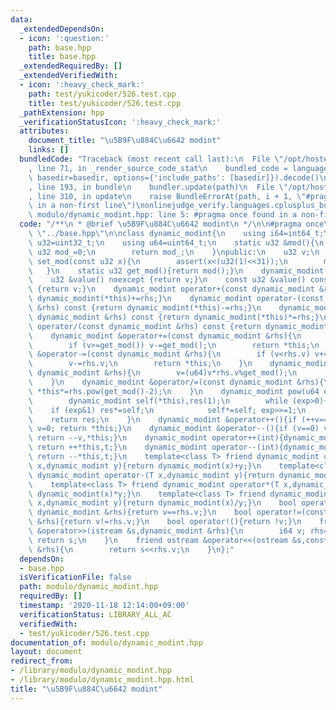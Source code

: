 ```yaml
---
data:
  _extendedDependsOn:
  - icon: ':question:'
    path: base.hpp
    title: base.hpp
  _extendedRequiredBy: []
  _extendedVerifiedWith:
  - icon: ':heavy_check_mark:'
    path: test/yukicoder/526.test.cpp
    title: test/yukicoder/526.test.cpp
  _pathExtension: hpp
  _verificationStatusIcon: ':heavy_check_mark:'
  attributes:
    document_title: "\u5B9F\u884C\u6642 modint"
    links: []
  bundledCode: "Traceback (most recent call last):\n  File \"/opt/hostedtoolcache/Python/3.9.0/x64/lib/python3.9/site-packages/onlinejudge_verify/documentation/build.py\"\
    , line 71, in _render_source_code_stat\n    bundled_code = language.bundle(stat.path,\
    \ basedir=basedir, options={'include_paths': [basedir]}).decode()\n  File \"/opt/hostedtoolcache/Python/3.9.0/x64/lib/python3.9/site-packages/onlinejudge_verify/languages/cplusplus.py\"\
    , line 193, in bundle\n    bundler.update(path)\n  File \"/opt/hostedtoolcache/Python/3.9.0/x64/lib/python3.9/site-packages/onlinejudge_verify/languages/cplusplus_bundle.py\"\
    , line 310, in update\n    raise BundleErrorAt(path, i + 1, \"#pragma once found\
    \ in a non-first line\")\nonlinejudge_verify.languages.cplusplus_bundle.BundleErrorAt:\
    \ modulo/dynamic_modint.hpp: line 5: #pragma once found in a non-first line\n"
  code: "/**\n * @brief \u5B9F\u884C\u6642 modint\n */\n\n#pragma once\n\n#include\
    \ \"../base.hpp\"\n\nclass dynamic_modint{\n    using i64=int64_t;\n    using\
    \ u32=uint32_t;\n    using u64=uint64_t;\n    static u32 &mod(){\n        static\
    \ u32 mod_=0;\n        return mod_;\n    }\npublic:\n    u32 v;\n    static void\
    \ set_mod(const u32 x){\n        assert(x<(u32(1)<<31));\n        mod()=x;\n \
    \   }\n    static u32 get_mod(){return mod();}\n    dynamic_modint(const i64 x=0):v(x<0?get_mod()-1-(-(x+1)%get_mod()):x%get_mod()){}\n\
    \    u32 &value() noexcept {return v;}\n    const u32 &value() const noexcept\
    \ {return v;}\n    dynamic_modint operator+(const dynamic_modint &rhs) const {return\
    \ dynamic_modint(*this)+=rhs;}\n    dynamic_modint operator-(const dynamic_modint\
    \ &rhs) const {return dynamic_modint(*this)-=rhs;}\n    dynamic_modint operator*(const\
    \ dynamic_modint &rhs) const {return dynamic_modint(*this)*=rhs;}\n    dynamic_modint\
    \ operator/(const dynamic_modint &rhs) const {return dynamic_modint(*this)/=rhs;}\n\
    \    dynamic_modint &operator+=(const dynamic_modint &rhs){\n        v+=rhs.v;\n\
    \        if (v>=get_mod()) v-=get_mod();\n        return *this;\n    }\n    dynamic_modint\
    \ &operator-=(const dynamic_modint &rhs){\n        if (v<rhs.v) v+=get_mod();\n\
    \        v-=rhs.v;\n        return *this;\n    }\n    dynamic_modint &operator*=(const\
    \ dynamic_modint &rhs){\n        v=(u64)v*rhs.v%get_mod();\n        return *this;\n\
    \    }\n    dynamic_modint &operator/=(const dynamic_modint &rhs){\n        return\
    \ *this*=rhs.pow(get_mod()-2);\n    }\n    dynamic_modint pow(u64 exp) const {\n\
    \        dynamic_modint self(*this),res(1);\n        while (exp>0){\n        \
    \    if (exp&1) res*=self;\n            self*=self; exp>>=1;\n        }\n    \
    \    return res;\n    }\n    dynamic_modint &operator++(){if (++v==get_mod())\
    \ v=0; return *this;}\n    dynamic_modint &operator--(){if (v==0) v=get_mod();\
    \ return --v,*this;}\n    dynamic_modint operator++(int){dynamic_modint t=*this;\
    \ return ++*this,t;}\n    dynamic_modint operator--(int){dynamic_modint t=*this;\
    \ return --*this,t;}\n    template<class T> friend dynamic_modint operator+(T\
    \ x,dynamic_modint y){return dynamic_modint(x)+y;}\n    template<class T> friend\
    \ dynamic_modint operator-(T x,dynamic_modint y){return dynamic_modint(x)-y;}\n\
    \    template<class T> friend dynamic_modint operator*(T x,dynamic_modint y){return\
    \ dynamic_modint(x)*y;}\n    template<class T> friend dynamic_modint operator/(T\
    \ x,dynamic_modint y){return dynamic_modint(x)/y;}\n    bool operator==(const\
    \ dynamic_modint &rhs){return v==rhs.v;}\n    bool operator!=(const dynamic_modint\
    \ &rhs){return v!=rhs.v;}\n    bool operator!(){return !v;}\n    friend istream\
    \ &operator>>(istream &s,dynamic_modint &rhs){\n        i64 v; rhs=dynamic_modint{(s>>v,v)};\
    \ return s;\n    }\n    friend ostream &operator<<(ostream &s,const dynamic_modint\
    \ &rhs){\n        return s<<rhs.v;\n    }\n};"
  dependsOn:
  - base.hpp
  isVerificationFile: false
  path: modulo/dynamic_modint.hpp
  requiredBy: []
  timestamp: '2020-11-18 12:14:00+09:00'
  verificationStatus: LIBRARY_ALL_AC
  verifiedWith:
  - test/yukicoder/526.test.cpp
documentation_of: modulo/dynamic_modint.hpp
layout: document
redirect_from:
- /library/modulo/dynamic_modint.hpp
- /library/modulo/dynamic_modint.hpp.html
title: "\u5B9F\u884C\u6642 modint"
---
```

